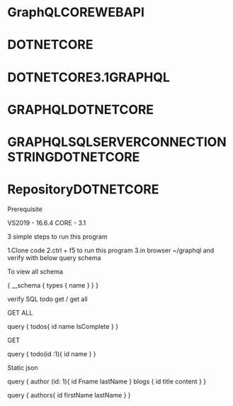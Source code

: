 # GraphQLCOREWEBAPI
# DOTNETCORE
# DOTNETCORE3.1GRAPHQL
# GRAPHQLDOTNETCORE
# GRAPHQLSQLSERVERCONNECTIONSTRINGDOTNETCORE
# RepositoryDOTNETCORE

Prerequisite

VS2019 - 16.6.4
CORE   - 3.1

3 simple steps to run this program

1.Clone code
2.ctrl + f5 to run this program
3.in browser ~/graphql and verify with below query schema



To view all schema

{
  __schema {
    types {
      name
    }
  }
}

verify SQL todo get / get all

GET ALL

query {
  todos{
    id
    name
    IsComplete
  }
}


GET

query {
  todo(id :1){
    id
    name
  }
}

Static json 

query {
  author (id: 1){
    id
    Fname
    lastName
  }
   blogs
    {
      id
      title
      content
    }
}


query {
  authors{
    id
    firstName
    lastName
  }
}


